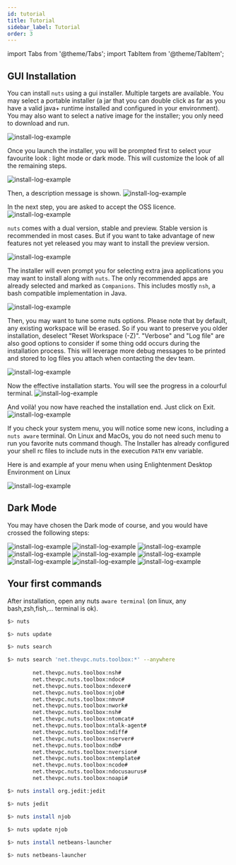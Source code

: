 ```yaml
---
id: tutorial
title: Tutorial
sidebar_label: Tutorial
order: 3
---
```



import Tabs from '@theme/Tabs';
import TabItem from '@theme/TabItem';

## GUI Installation
You can install `nuts` using a gui installer. Multiple targets are available.
You may select a portable installer (a jar that you can double click as far as you have a valid java+ runtime installed and configured in your environment).
You may also want to select a native image for the installer; you only need to download and run.

![install-log-example](../../static/img/installer/00.png)

Once you launch the installer, you will be prompted first to select your favourite look : light mode or dark mode. This will customize the look of all the remaining steps.

![install-log-example](../../static/img/installer/01-li.png)

Then, a description message is shown.
![install-log-example](../../static/img/installer/02-li.png)

In the next step, you are asked to accept the OSS licence.
![install-log-example](../../static/img/installer/03-li.png)

`nuts` comes with a dual version, stable and preview. Stable version is recommended in most cases. But if you want to take advantage of new features not yet released you may want to install the preview version.

![install-log-example](../../static/img/installer/04-li.png)

The installer will even prompt you for selecting extra java applications you may want to install along with `nuts`. The only recommended apps are already selected and marked as `Companions`. This includes mostly `nsh`, a bash compatible implementation in Java.

![install-log-example](../../static/img/installer/05-li.png)

Then, you may want to tune some nuts options. Please note that by default, any existing workspace will be erased. So if you want to preserve you older installation, deselect "Reset Workspace (-Z)".
"Verbose" and "Log file" are also good options to consider if some thing odd occurs during the installation process. This will leverage more debug messages to be printed and stored to log files you attach when contacting the dev team.

![install-log-example](../../static/img/installer/06-li.png)

Now the effective installation starts. You will see the progress in a colourful terminal.
![install-log-example](../../static/img/installer/07-li.png)

And voilà! you now have reached the installation end. Just click on Exit.
![install-log-example](../../static/img/installer/08-li.png)

If you check your system menu, you will notice some new icons, including a `nuts aware` terminal. On Linux and MacOs, you do not need such menu to run you favorite nuts command though. The Installer has already configured your shell rc files to include nuts in the execution `PATH` env variable.

Here is and example af your menu when using Enlightenment Desktop Environment on Linux

![install-log-example](../../static/img/installer/00-menu-e17.png)

## Dark Mode

You may have chosen the Dark mode of course, and you would have crossed the following steps:

![install-log-example](../../static/img/installer/01-b.png)
![install-log-example](../../static/img/installer/02-b.png)
![install-log-example](../../static/img/installer/03-b.png)
![install-log-example](../../static/img/installer/04-b.png)
![install-log-example](../../static/img/installer/05-b.png)
![install-log-example](../../static/img/installer/06-b.png)
![install-log-example](../../static/img/installer/07-b.png)
![install-log-example](../../static/img/installer/08-b.png)
![install-log-example](../../static/img/installer/08-b.png)

## Your first commands
After installation, open any nuts `aware terminal` (on linux, any bash,zsh,fish,... terminal is ok).

```bash
$> nuts

$> nuts update

$> nuts search

$> nuts search 'net.thevpc.nuts.toolbox:*' --anywhere
 
        net.thevpc.nuts.toolbox:nsh#
        net.thevpc.nuts.toolbox:ndoc#
        net.thevpc.nuts.toolbox:ndexer#
        net.thevpc.nuts.toolbox:njob#
        net.thevpc.nuts.toolbox:nmvn#
        net.thevpc.nuts.toolbox:nwork#
        net.thevpc.nuts.toolbox:nsh#
        net.thevpc.nuts.toolbox:ntomcat#
        net.thevpc.nuts.toolbox:ntalk-agent#
        net.thevpc.nuts.toolbox:ndiff#
        net.thevpc.nuts.toolbox:nserver#
        net.thevpc.nuts.toolbox:ndb#
        net.thevpc.nuts.toolbox:nversion#
        net.thevpc.nuts.toolbox:ntemplate#
        net.thevpc.nuts.toolbox:ncode#
        net.thevpc.nuts.toolbox:ndocusaurus#
        net.thevpc.nuts.toolbox:noapi#

$> nuts install org.jedit:jedit

$> nuts jedit

$> nuts install njob

$> nuts update njob
 
$> nuts install netbeans-launcher

$> nuts netbeans-launcher
 


```


